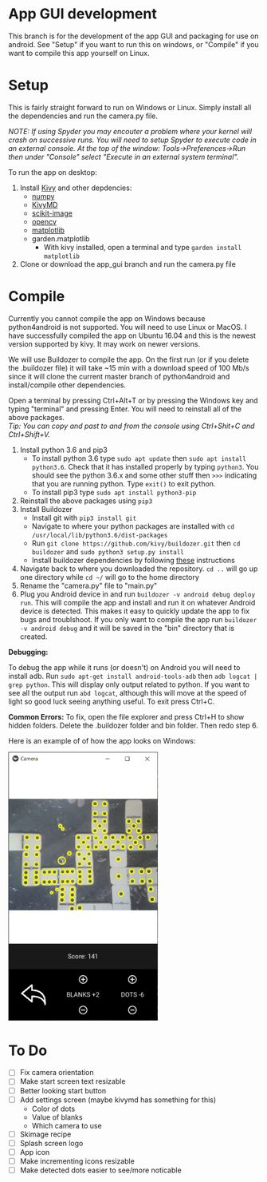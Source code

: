 # App GUI development
This branch is for the development of the app GUI and packaging for use on android. See "Setup" if you want to run this on windows, or "Compile" if you want to compile this app yourself on Linux.
 
# Setup
This is fairly straight forward to run on Windows or Linux. Simply install all the dependencies and run the camera.py file. 

*NOTE: If using Spyder you may encouter a problem where your kernel will crash on successive runs. You will need to setup Spyder to execute code in an external console. At the top of the window: Tools->Preferences->Run then under "Console" select "Execute in an external system terminal".*

To run the app on desktop:
1. Install [Kivy](https://kivy.org/doc/stable/installation/installation-windows.html) and other depdencies:
    - [numpy](https://pypi.org/project/numpy/)
    - [KivyMD](https://github.com/HeaTTheatR/KivyMD)
    - [scikit-image](https://scikit-image.org/docs/stable/install.html)
    - [opencv](https://pypi.org/project/opencv-python/)
    - [matplotlib](https://matplotlib.org/3.2.1/users/installing.html)
    - garden.matplotlib
        - With kivy installed, open a terminal and type ```garden install matplotlib```
2. Clone or download the app_gui branch and run the camera.py file

# Compile
Currently you cannot compile the app on Windows because python4android is not supported. You will need to use Linux or MacOS. I have successfully compiled the app on Ubuntu 16.04 and this is the newest version supported by kivy. It may work on newer versions.

We will use Buildozer to compile the app. On the first run (or if you delete the .buildozer file) it will take ~15 min with a download speed of 100 Mb/s since it will clone the current master branch of python4android and install/compile other dependencies.

Open a terminal by pressing Ctrl+Alt+T or by pressing the Windows key and typing "terminal" and pressing Enter. You will need to reinstall all of the above packages. <br/>
*Tip: You can copy and past to and from the console using Ctrl+Shit+C and Ctrl+Shift+V.*
1. Install python 3.6 and pip3
    - To install python 3.6 type ```sudo apt update``` then ```sudo apt install python3.6```. Check that it has installed properly by typing ```python3```. You should see the python 3.6.x and some other stuff then ```>>>``` indicating that you are running python. Type ```exit()``` to exit python.
    - To install pip3 type ```sudo apt install python3-pip```
2. Reinstall the above packages using ```pip3```
3. Install Buildozer
    - Install git with ```pip3 install git```
    - Navigate to where your python packages are installed with ```cd /usr/local/lib/python3.6/dist-packages```
    - Run ```git clone https://github.com/kivy/buildozer.git``` then ```cd buildozer``` and ```sudo python3 setup.py install```
    - Install buildozer dependencies by following [these](https://buildozer.readthedocs.io/en/latest/installation.html#targeting-android) instructions
4. Navigate back to where you downloaded the repository. ```cd ..``` will go up one directory while ```cd ~/``` will go to the home directory
5. Rename the "camera.py" file to "main.py"
6. Plug you Android device in and run ```buildozer -v android debug deploy run```. This will compile the app and install and run it on whatever Android device is detected. This makes it easy to quickly update the app to fix bugs and troublshoot. If you only want to compile the app run ```buildozer -v android debug``` and it will be saved in the "bin" directory that is created.

**Debugging:**

To debug the app while it runs (or doesn't) on Android you will need to install adb. Run ```sudo apt-get install android-tools-adb``` then ```adb logcat | grep python```. This will display only output related to python. If you want to see all the output run ```abd logcat```, although this will move at the speed of light so good luck seeing anything useful. To exit press Ctrl+C.

**Common Errors:**
To fix, open the file explorer and press Ctrl+H to show hidden folders. Delete the .buildozer folder and bin folder. Then redo step 6.

Here is an example of of how the app looks on Windows:

<img src="https://github.com/ZaneDaPayne/Domino_App_Project/blob/Images/detection.PNG" alt="The dots are detected" width="300"/>

# To Do
- [ ] Fix camera orientation
- [ ] Make start screen text resizable
- [ ] Better looking start button
- [ ] Add settings screen (maybe kivymd has something for this)
    - Color of dots
    - Value of blanks
    - Which camera to use
- [ ] Skimage recipe
- [ ] Splash screen logo
- [ ] App icon
- [ ] Make incrementing icons resizable
- [ ] Make detected dots easier to see/more noticable
